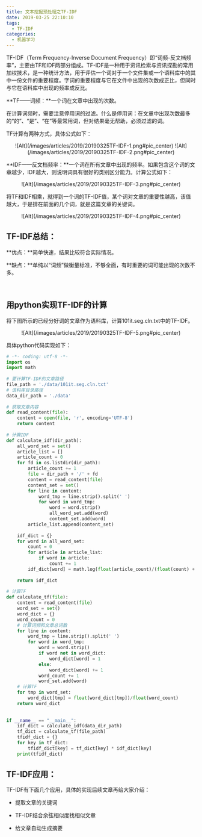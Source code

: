 ```yaml
---
title: 文本挖掘预处理之TF-IDF
date: 2019-03-25 22:10:10
tags:
  - TF-IDF
categories:
  - 机器学习
---
```


TF-IDF（Term Frequency-Inverse Document Frequency）即“词频-反文档频率”，主要由TF和IDF两部分组成。TF-IDF是一种用于资讯检索与资讯探勘的常用加权技术，是一种统计方法，用于评估一个词对于一个文件集或一个语料库中的其中一份文件的重要程度。字词的重要程度与它在文件中出现的次数成正比，但同时与它在语料库中出现的频率成反比。


**TF——词频：**一个词在文章中出现的次数。

在计算词频时，需要注意停用词的过滤。什么是停用词：在文章中出现次数最多的“的”、“是”、“在”等最常用词，但对结果毫无帮助，必须过滤的词。

TF计算有两种方式，具体公式如下：
<div align="center">
![Alt](/images/articles/2019/20190325TF-IDF-1.png#pic_center)
![Alt](/images/articles/2019/20190325TF-IDF-2.png#pic_center)
</div>

**IDF——反文档频率：**一个词在所有文章中出现的频率。如果包含这个词的文章越少，IDF越大，则说明词具有很好的类别区分能力。计算公式如下：
<div align="center">
![Alt](/images/articles/2019/20190325TF-IDF-3.png#pic_center)
</div>

将TF和IDF相乘，就得到一个词的TF-IDF值，某个词对文章的重要性越高，该值越大，于是排在前面的几个词，就是这篇文章的关键词。
<div align="center">
![Alt](/images/articles/2019/20190325TF-IDF-4.png#pic_center)
</div>

## TF-IDF总结：

**优点：**简单快速，结果比较符合实际情况。

**缺点：**单纯以“词频”做衡量标准，不够全面，有时重要的词可能出现的次数不多。

 

## 用python实现TF-IDF的计算
将下图所示的已经分好词的文章作为语料库，计算101it.seg.cln.txt中的TF-IDF。
<div align="center">
![Alt](/images/articles/2019/20190325TF-IDF-5.png#pic_center)
</div>

具体python代码实现如下：

``` python
# -*- coding: utf-8 -*-
import os
import math
 
# 要计算TF-IDF的文章路径
file_path = './data/101it.seg.cln.txt'
# 语料库目录路径
data_dir_path = './data'
 
# 获取文章内容
def read_content(file):
    content = open(file, 'r', encoding='UTF-8')
    return content
 
# 计算IDF
def calculate_idf(dir_path):
    all_word_set = set()
    article_list = []
    article_count = 0
    for fd in os.listdir(dir_path):
        article_count += 1
        file = dir_path + '/' + fd
        content = read_content(file)
        content_set = set()
        for line in content:
            word_tmp = line.strip().split(' ')
            for word in word_tmp:
                word = word.strip()
                all_word_set.add(word)
                content_set.add(word)
        article_list.append(content_set)
 
    idf_dict = {}
    for word in all_word_set:
        count = 0
        for article in article_list:
            if word in article:
                count += 1
        idf_dict[word] = math.log(float(article_count)/(float(count) + 1.0))
 
    return idf_dict
 
# 计算TF
def calculate_tf(file):
    content = read_content(file)
    word_set = set()
    word_dict = {}
    word_count = 0
    # 计算词频和文章总词数
    for line in content:
        word_tmp = line.strip().split(' ')
        for word in word_tmp:
            word = word.strip()
            if word not in word_dict:
                word_dict[word] = 1
            else:
                word_dict[word] += 1
            word_count += 1
            word_set.add(word)
    # 计算TF
    for tmp in word_set:
        word_dict[tmp] = float(word_dict[tmp])/float(word_count)
    return word_dict
 
 
if __name__ == "__main__":
    idf_dict = calculate_idf(data_dir_path)
    tf_dict = calculate_tf(file_path)
    tfidf_dict = {}
    for key in tf_dict:
        tfidf_dict[key] = tf_dict[key] * idf_dict[key]
    print(tfidf_dict)
```

## TF-IDF应用：
TF-IDF有下面几个应用，具体的实现后续文章再给大家介绍：

* 提取文章的关键词

* TF-IDF结合余弦相似度找相似文章

* 给文章自动生成摘要